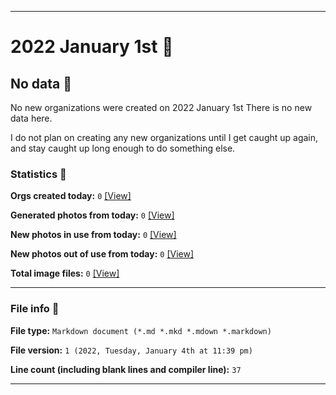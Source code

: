 
***

# 2022 January 1st 📅

## No data 🚫

No new organizations were created on 2022 January 1st There is no new data here.

I do not plan on creating any new organizations until I get caught up again, and stay caught up long enough to do something else.

<!-- I will (hopefully) be creating new organizations at some point later this month. At the moment, I have become overloaded, and need to take a break. The list keeps growing faster than I can catch up on it, and it would have taken 3+ more consecutive days of work, which I can't do right now. !-->

### Statistics 📝

**Orgs created today:** `0` [[View]](/NewOrgs/2022/01_January/README.md#january-1st-2022)

**Generated photos from today:** `0` [[View]](/OrganizationGraphics/ByDate/2022/01_January/01/Generated/)

**New photos in use from today:** `0` [[View]](/OrganizationGraphics/ByDate/2022/01_January/01/Used/)

**New photos out of use from today:** `0` [[View]](/OrganizationGraphics/ByDate/2022/01_January/01/Unused/)

**Total image files:** `0` [[View]](/OrganizationGraphics/ByDate/2022_January/01/)

***

### File info 📜

**File type:** `Markdown document (*.md *.mkd *.mdown *.markdown)`

**File version:** `1 (2022, Tuesday, January 4th at 11:39 pm)`

**Line count (including blank lines and compiler line):** `37`

***
